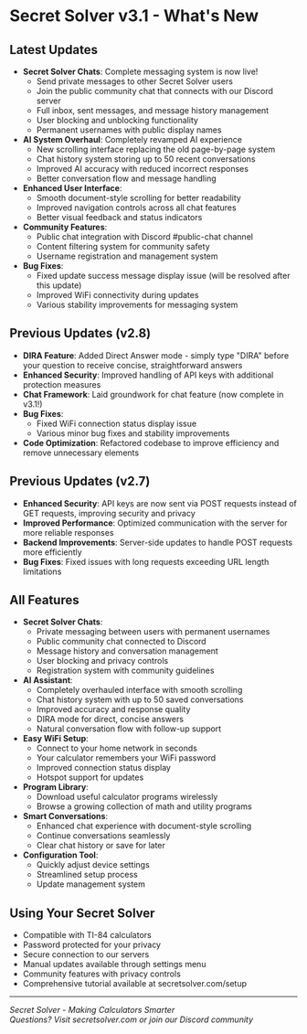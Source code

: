 # Secret Solver v3.1 - What's New

## Latest Updates
- **Secret Solver Chats**: Complete messaging system is now live!
  - Send private messages to other Secret Solver users
  - Join the public community chat that connects with our Discord server
  - Full inbox, sent messages, and message history management
  - User blocking and unblocking functionality
  - Permanent usernames with public display names
- **AI System Overhaul**: Completely revamped AI experience
  - New scrolling interface replacing the old page-by-page system
  - Chat history system storing up to 50 recent conversations
  - Improved AI accuracy with reduced incorrect responses
  - Better conversation flow and message handling
- **Enhanced User Interface**: 
  - Smooth document-style scrolling for better readability
  - Improved navigation controls across all chat features
  - Better visual feedback and status indicators
- **Community Features**:
  - Public chat integration with Discord #public-chat channel
  - Content filtering system for community safety
  - Username registration and management system
- **Bug Fixes**: 
  - Fixed update success message display issue (will be resolved after this update)
  - Improved WiFi connectivity during updates
  - Various stability improvements for messaging system

## Previous Updates (v2.8)
- **DIRA Feature**: Added Direct Answer mode - simply type "DIRA" before your question to receive concise, straightforward answers
- **Enhanced Security**: Improved handling of API keys with additional protection measures
- **Chat Framework**: Laid groundwork for chat feature (now complete in v3.1!)
- **Bug Fixes**: 
  - Fixed WiFi connection status display issue
  - Various minor bug fixes and stability improvements
- **Code Optimization**: Refactored codebase to improve efficiency and remove unnecessary elements

## Previous Updates (v2.7)
- **Enhanced Security**: API keys are now sent via POST requests instead of GET requests, improving security and privacy
- **Improved Performance**: Optimized communication with the server for more reliable responses
- **Backend Improvements**: Server-side updates to handle POST requests more efficiently
- **Bug Fixes**: Fixed issues with long requests exceeding URL length limitations

## All Features
- **Secret Solver Chats**: 
  - Private messaging between users with permanent usernames
  - Public community chat connected to Discord
  - Message history and conversation management
  - User blocking and privacy controls
  - Registration system with community guidelines
- **AI Assistant**: 
  - Completely overhauled interface with smooth scrolling
  - Chat history system with up to 50 saved conversations
  - Improved accuracy and response quality
  - DIRA mode for direct, concise answers
  - Natural conversation flow with follow-up support
- **Easy WiFi Setup**: 
  - Connect to your home network in seconds
  - Your calculator remembers your WiFi password
  - Improved connection status display
  - Hotspot support for updates
- **Program Library**: 
  - Download useful calculator programs wirelessly
  - Browse a growing collection of math and utility programs
- **Smart Conversations**:
  - Enhanced chat experience with document-style scrolling
  - Continue conversations seamlessly
  - Clear chat history or save for later
- **Configuration Tool**:
  - Quickly adjust device settings
  - Streamlined setup process
  - Update management system

## Using Your Secret Solver
- Compatible with TI-84 calculators
- Password protected for your privacy
- Secure connection to our servers
- Manual updates available through settings menu
- Community features with privacy controls
- Comprehensive tutorial available at secretsolver.com/setup

---

*Secret Solver - Making Calculators Smarter*  
*Questions? Visit secretsolver.com or join our Discord community*